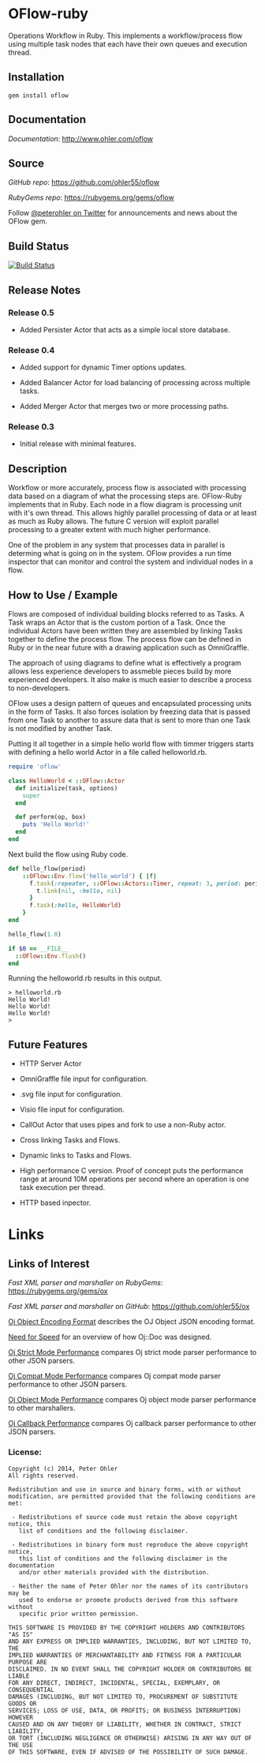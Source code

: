OFlow-ruby
==========

Operations Workflow in Ruby. This implements a workflow/process flow using
multiple task nodes that each have their own queues and execution thread.

## Installation
    gem install oflow

## Documentation

*Documentation*: http://www.ohler.com/oflow

## Source

*GitHub* *repo*: https://github.com/ohler55/oflow

*RubyGems* *repo*: https://rubygems.org/gems/oflow

Follow [@peterohler on Twitter](http://twitter.com/#!/peterohler) for announcements and news about the OFlow gem.

## Build Status

[![Build Status](https://travis-ci.org/ohler55/oflow-ruby.png?branch=master)](https://travis-ci.org/ohler55/oflow-ruby)

## Release Notes

### Release 0.5

 - Added Persister Actor that acts as a simple local store database.

### Release 0.4

 - Added support for dynamic Timer options updates.

 - Added Balancer Actor for load balancing of processing across multiple tasks.

 - Added Merger Actor that merges two or more processing paths.

### Release 0.3

 - Initial release with minimal features.

## Description

Workflow or more accurately, process flow is associated with processing data
based on a diagram of what the processing steps are. OFlow-Ruby implements that
in Ruby. Each node in a flow diagram is processing unit with it's own
thread. This allows highly parallel processing of data or at least as much as
Ruby allows. The future C version will exploit parallel processing to a greater
extent with much higher performance.

One of the problem in any system that processes data in parallel is determing
what is going on in the system. OFlow provides a run time inspector that can
monitor and control the system and individual nodes in a flow.

## How to Use / Example

Flows are composed of individual building blocks referred to as Tasks. A Task
wraps an Actor that is the custom portion of a Task. Once the individual Actors
have been written they are assembled by linking Tasks together to define the
process flow. The process flow can be defined in Ruby or in the near future with
a drawing application such as OmniGraffle.

The approach of using diagrams to define what is effectively a program allows
less experience developers to assmeble pieces build by more experienced
developers. It also make is much easier to describe a process to non-developers.

OFlow uses a design pattern of queues and encapsulated processing units in the
form of Tasks. It also forces isolation by freezing data that is passed from one
Task to another to assure data that is sent to more than one Task is not
modified by another Task.

Putting it all together in a simple hello world flow with timmer triggers starts
with defining a hello world Actor in a file called helloworld.rb.

```ruby
require 'oflow'

class HelloWorld < ::OFlow::Actor
  def initialize(task, options)
    super
  end

  def perform(op, box)
    puts 'Hello World!'
  end
end
```

Next build the flow using Ruby code.

```ruby
def hello_flow(period)
    ::OFlow::Env.flow('hello_world') { |f|
      f.task(:repeater, ::OFlow::Actors::Timer, repeat: 3, period: period) { |t|
        t.link(nil, :hello, nil)
      }
      f.task(:hello, HelloWorld)
    }
end

hello_flow(1.0)

if $0 == __FILE__
  ::OFlow::Env.flush()
end
```

Running the helloworld.rb results in this output.

```
> helloworld.rb
Hello World!
Hello World!
Hello World!
>
```

## Future Features

 - HTTP Server Actor

 - OmniGraffle file input for configuration.

 - .svg file input for configuration.

 - Visio file input for configuration.

 - CallOut Actor that uses pipes and fork to use a non-Ruby actor.

 - Cross linking Tasks and Flows.

 - Dynamic links to Tasks and Flows.

 - High performance C version. Proof of concept puts the performance range at
   around 10M operations per second where an operation is one task execution per
   thread.

 - HTTP based inpector.

# Links

## Links of Interest

*Fast XML parser and marshaller on RubyGems*: https://rubygems.org/gems/ox

*Fast XML parser and marshaller on GitHub*: https://github.com/ohler55/ox

[Oj Object Encoding Format](http://www.ohler.com/dev/oj_misc/encoding_format.html) describes the OJ Object JSON encoding format.

[Need for Speed](http://www.ohler.com/dev/need_for_speed/need_for_speed.html) for an overview of how Oj::Doc was designed.

[Oj Strict Mode Performance](http://www.ohler.com/dev/oj_misc/performance_strict.html) compares Oj strict mode parser performance to other JSON parsers.

[Oj Compat Mode Performance](http://www.ohler.com/dev/oj_misc/performance_compat.html) compares Oj compat mode parser performance to other JSON parsers.

[Oj Object Mode Performance](http://www.ohler.com/dev/oj_misc/performance_object.html) compares Oj object mode parser performance to other marshallers.

[Oj Callback Performance](http://www.ohler.com/dev/oj_misc/performance_callback.html) compares Oj callback parser performance to other JSON parsers.

### License:

    Copyright (c) 2014, Peter Ohler
    All rights reserved.
    
    Redistribution and use in source and binary forms, with or without
    modification, are permitted provided that the following conditions are met:
    
     - Redistributions of source code must retain the above copyright notice, this
       list of conditions and the following disclaimer.
    
     - Redistributions in binary form must reproduce the above copyright notice,
       this list of conditions and the following disclaimer in the documentation
       and/or other materials provided with the distribution.
    
     - Neither the name of Peter Ohler nor the names of its contributors may be
       used to endorse or promote products derived from this software without
       specific prior written permission.
    
    THIS SOFTWARE IS PROVIDED BY THE COPYRIGHT HOLDERS AND CONTRIBUTORS "AS IS"
    AND ANY EXPRESS OR IMPLIED WARRANTIES, INCLUDING, BUT NOT LIMITED TO, THE
    IMPLIED WARRANTIES OF MERCHANTABILITY AND FITNESS FOR A PARTICULAR PURPOSE ARE
    DISCLAIMED. IN NO EVENT SHALL THE COPYRIGHT HOLDER OR CONTRIBUTORS BE LIABLE
    FOR ANY DIRECT, INDIRECT, INCIDENTAL, SPECIAL, EXEMPLARY, OR CONSEQUENTIAL
    DAMAGES (INCLUDING, BUT NOT LIMITED TO, PROCUREMENT OF SUBSTITUTE GOODS OR
    SERVICES; LOSS OF USE, DATA, OR PROFITS; OR BUSINESS INTERRUPTION) HOWEVER
    CAUSED AND ON ANY THEORY OF LIABILITY, WHETHER IN CONTRACT, STRICT LIABILITY,
    OR TORT (INCLUDING NEGLIGENCE OR OTHERWISE) ARISING IN ANY WAY OUT OF THE USE
    OF THIS SOFTWARE, EVEN IF ADVISED OF THE POSSIBILITY OF SUCH DAMAGE.
